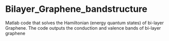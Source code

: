 # Bilayer_Graphene_bandstructure
Matlab code that solves the Hamiltonian (energy quantum states) of bi-layer Graphene. The code outputs the conduction and valence bands of bi-layer graphene
